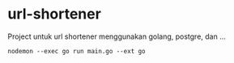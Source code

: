 # url-shortener
Project untuk url shortener menggunakan golang, postgre, dan ...

```shell
nodemon --exec go run main.go --ext go
```
